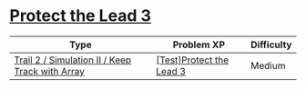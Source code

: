 # [Protect the Lead 3](https://www.codetree.ai/trails/complete/curated-cards/test-keep-the-lead-3)

|Type|Problem XP|Difficulty|
|---|---|---|
|[Trail 2 / Simulation II / Keep Track with Array](https://www.codetree.ai/trail-info/novice-mid/)|[[Test]Protect the Lead 3](https://www.codetree.ai/trails/complete/curated-cards/test-keep-the-lead-3/)|Medium|

